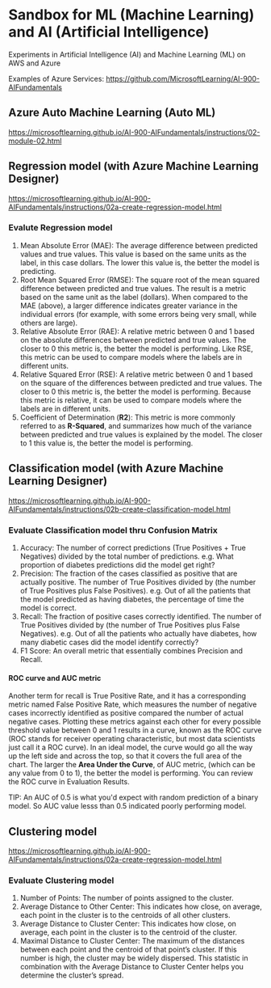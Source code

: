 # Sandbox for ML (Machine Learning) and AI (Artificial Intelligence)
Experiments in Artificial Intelligence (AI) and Machine Learning (ML) on AWS and Azure

Examples of Azure Services: https://github.com/MicrosoftLearning/AI-900-AIFundamentals

## Azure Auto Machine Learning (Auto ML)
https://microsoftlearning.github.io/AI-900-AIFundamentals/instructions/02-module-02.html

## Regression model (with Azure Machine Learning Designer)
https://microsoftlearning.github.io/AI-900-AIFundamentals/instructions/02a-create-regression-model.html

### Evalute Regression model
1. Mean Absolute Error (MAE): The average difference between predicted values and true values. This value is based on the same units as the label, in this case dollars. The lower this value is, the better the model is predicting.
2. Root Mean Squared Error (RMSE): The square root of the mean squared difference between predicted and true values. The result is a metric based on the same unit as the label (dollars). When compared to the MAE (above), a larger difference indicates greater variance in the individual errors (for example, with some errors being very small, while others are large).
3. Relative Absolute Error (RAE): A relative metric between 0 and 1 based on the absolute differences between predicted and true values. The closer to 0 this metric is, the better the model is performing. Like RSE, this metric can be used to compare models where the labels are in different units.
4. Relative Squared Error (RSE): A relative metric between 0 and 1 based on the square of the differences between predicted and true values. The closer to 0 this metric is, the better the model is performing. Because this metric is relative, it can be used to compare models where the labels are in different units.
5. Coefficient of Determination (**R2**): This metric is more commonly referred to as **R-Squared**, and summarizes how much of the variance between predicted and true values is explained by the model. The closer to 1 this value is, the better the model is performing.

## Classification model (with Azure Machine Learning Designer)
https://microsoftlearning.github.io/AI-900-AIFundamentals/instructions/02b-create-classification-model.html

### Evaluate Classification model thru Confusion Matrix
1. Accuracy: The number of correct predictions (True Positives + True Negatives) divided by the total number of predictions. e.g. What proportion of diabetes predictions did the model get right?
2. Precision: The fraction of the cases classified as positive that are actually positive. The number of True Positives divided by (the number of True Positives plus False Positives). e.g. Out of all the patients that the model predicted as having diabetes, the percentage of time the model is correct.
3. Recall: The fraction of positive cases correctly identified. The number of True Positives divided by (the number of True Positives plus False Negatives). e.g. Out of all the patients who actually have diabetes, how many diabetic cases did the model identify correctly?
4. F1 Score: An overall metric that essentially combines Precision and Recall.

#### ROC curve and AUC metric
Another term for recall is True Positive Rate, and it has a corresponding metric named False Positive Rate, which measures the number of negative cases incorrectly identified as positive compared the number of actual negative cases. Plotting these metrics against each other for every possible threshold value between 0 and 1 results in a curve, known as the ROC curve (ROC stands for receiver operating characteristic, but most data scientists just call it a ROC curve). In an ideal model, the curve would go all the way up the left side and across the top, so that it covers the full area of the chart. The larger the **Area Under the Curve**, of AUC metric, (which can be any value from 0 to 1), the better the model is performing. You can review the ROC curve in Evaluation Results. 

TIP: An AUC of 0.5 is what you'd expect with random prediction of a binary model. So AUC value lesss than 0.5 indicated poorly performing model. 

## Clustering model
https://microsoftlearning.github.io/AI-900-AIFundamentals/instructions/02a-create-regression-model.html

### Evaluate Clustering model
1. Number of Points: The number of points assigned to the cluster.
2. Average Distance to Other Center: This indicates how close, on average, each point in the cluster is to the centroids of all other clusters.
3. Average Distance to Cluster Center: This indicates how close, on average, each point in the cluster is to the centroid of the cluster.
4. Maximal Distance to Cluster Center: The maximum of the distances between each point and the centroid of that point’s cluster. If this number is high, the cluster may be widely dispersed. This statistic in combination with the Average Distance to Cluster Center helps you determine the cluster’s spread.

